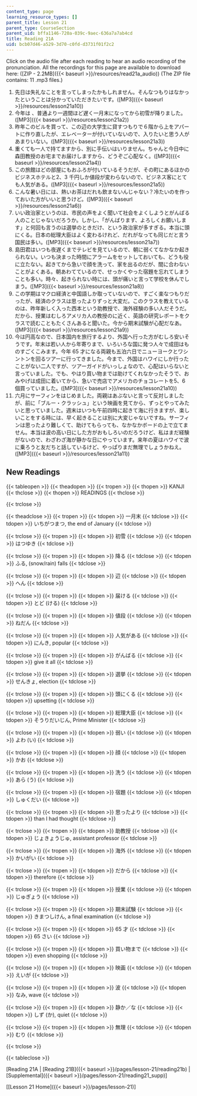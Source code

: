 ```yaml
---
content_type: page
learning_resource_types: []
parent_title: Lesson 21
parent_type: CourseSection
parent_uid: bffa1146-720a-039c-9aec-636a7a7ab4cd
title: Reading 21A
uid: bcb07d46-a529-3d70-c0fd-d3731f01f2c2
---
```


Click on the audio file after each reading to hear an audio recording of the pronunciation. All the recordings for this page are available to download here: ([ZIP - 2.2MB]({{< baseurl >}}/resources/read21a_audio)) (The ZIP file contains: 11 .mp3 files.)

1.  先日は失礼なことを言ってしまったかもしれません。そんなつもりはなかったということは分かっていただきたいです。([MP3]({{< baseurl >}}/resources/lesson21a10))
2.  今年は 、普通より一週間ほど遅く一月末になってから初雪が降りました。([MP3]({{< baseurl >}}/resources/lesson21a2))
3.  昨年このビルを買って、この辺の大学生に貸すつもりで６階から上をアパートに作り直したが、エレベーターが付いていないので、入りたいと思う人があまりいない。([MP3]({{< baseurl >}}/resources/lesson21a3))
4.  重くても一人で持てますから、別に手伝いはいりません。ちゃんと今日中に森田教授のお宅までお届けしますから、どうぞご心配なく。([MP3]({{< baseurl >}}/resources/lesson21a4))
5.  この旅館はどの部屋にもおふろが付いているそうだが、その町にあるほかのビジネスホテルと2、3 千円しか値段が変わらないので、ビジネス客にとても人気がある。([MP3]({{< baseurl >}}/resources/lesson21a5))
6.  こんな暑い日には、熱いお茶はだれも飲まないんじゃない？冷たいのを作っておいた方がいいと思うけど。([MP3]({{< baseurl >}}/resources/lesson21a6))
7.  いい政治家というのは、市民の声をよく聞いて社会をよくしようとがんばる人のことじゃないだろうか。しかし、「がんばります、よろしくお願いします」と何回も言うのは選挙のときだけ、という政治家が多すぎる。本当に頭にくる。日本の総理大臣はよく変わるけれど、だれがなっても同じだと言う国民は多い。([MP3]({{< baseurl >}}/resources/lesson21a7))
8.  島田君はいつも夜遅くまでテレビを見ているので、朝に弱くてなかなか起きられない。いつも決まった時間にアラームをセットしておいても、どうも役に立たない。起きてから急いで顔を洗って、家を出るのだが、間に合わないことがよくある。朝あわてているので、せっかくやった宿題を忘れてしまうことも多い。時々、起きられない時には、頭が痛いと言って学校を休んでしまう。([MP3]({{< baseurl >}}/resources/lesson21a8))
9.  この学期はマクロ経済と中国語しか取っていないので、すごく楽なつもりだったが、経済のクラスは思ったよりずっと大変だ。このクラスを教えているのは、昨年新しく入った西本という助教授で、海外経験の多い人だそうだ。だから、授業はむしろアメリカ人の教授のに近く、英語の研究レポートをクラスで読むこともたくさんあると聞いた。今から期末試験が心配だなあ。([MP3]({{< baseurl >}}/resources/lesson21a9))
10.  今は円高なので、日本国内を旅行するより、外国へ行った方がむしろ安いそうです。年末は若い人から年寄りまで、いろいろな国に発つ人々で成田はものすごくこみます。今年 65 才になる両親も五泊六日でニューヨークとワシントンを回るツアーに行ってきました。今まで、外国はハワイにしか行ったことがない二人ですが、ツアーガイドがいっしょなので、心配はいらないと言っていました。でも、やはり買い物までは助けてくれなかったそうで、おみやげは成田に着いてから、急いで売店でアメリカのチョコレートを5、6 個買っていました。([MP3]({{< baseurl >}}/resources/lesson21a10))
11.  六月にサーフィンをはじめました。両親はあぶないと言って反対しましたが、前に「ブルー・クラッシュ」という映画を見てから、ずっとやってみたいと思っていました。週末はいつも午前四時に起きて海に行きますが、楽しいことをする時には、早く起きることは別に大変じゃないですね。サーフィンは思ったより難しくて、助けてもらっても、なかなかボードの上で立てません。本当は波の高い日にした方がおもしろいのだろうけど、私はまだ経験がないので、わざわざ海が静かな日にやっています。来年の夏はハワイで波に乗ろうと友だちと話しているけど、やっぱりまだ無理でしょうかねえ。([MP3]({{< baseurl >}}/resources/lesson21a11))

New Readings
------------

{{< tableopen >}}
{{< theadopen >}}
{{< tropen >}}
{{< thopen >}}
KANJI
{{< thclose >}}
{{< thopen >}}
READINGS
{{< thclose >}}

{{< trclose >}}

{{< theadclose >}}
{{< tropen >}}
{{< tdopen >}}
一月末
{{< tdclose >}}
{{< tdopen >}}
いちがつまつ, the end of January
{{< tdclose >}}

{{< trclose >}}
{{< tropen >}}
{{< tdopen >}}
初雪
{{< tdclose >}}
{{< tdopen >}}
はつゆき
{{< tdclose >}}

{{< trclose >}}
{{< tropen >}}
{{< tdopen >}}
降る
{{< tdclose >}}
{{< tdopen >}}
ふる, (snow/rain) falls
{{< tdclose >}}

{{< trclose >}}
{{< tropen >}}
{{< tdopen >}}
辺
{{< tdclose >}}
{{< tdopen >}}
へん
{{< tdclose >}}

{{< trclose >}}
{{< tropen >}}
{{< tdopen >}}
届ける
{{< tdclose >}}
{{< tdopen >}}
とど (ける)
{{< tdclose >}}

{{< trclose >}}
{{< tropen >}}
{{< tdopen >}}
値段
{{< tdclose >}}
{{< tdopen >}}
ねだん
{{< tdclose >}}

{{< trclose >}}
{{< tropen >}}
{{< tdopen >}}
人気がある
{{< tdclose >}}
{{< tdopen >}}
にんき, popular
{{< tdclose >}}

{{< trclose >}}
{{< tropen >}}
{{< tdopen >}}
がんばる
{{< tdclose >}}
{{< tdopen >}}
give it all
{{< tdclose >}}

{{< trclose >}}
{{< tropen >}}
{{< tdopen >}}
選挙
{{< tdclose >}}
{{< tdopen >}}
せんきょ, election
{{< tdclose >}}

{{< trclose >}}
{{< tropen >}}
{{< tdopen >}}
頭にくる
{{< tdclose >}}
{{< tdopen >}}
upsetting
{{< tdclose >}}

{{< trclose >}}
{{< tropen >}}
{{< tdopen >}}
総理大臣
{{< tdclose >}}
{{< tdopen >}}
そうりだいじん, Prime Minister
{{< tdclose >}}

{{< trclose >}}
{{< tropen >}}
{{< tdopen >}}
弱い
{{< tdclose >}}
{{< tdopen >}}
よわ (い)
{{< tdclose >}}

{{< trclose >}}
{{< tropen >}}
{{< tdopen >}}
顔
{{< tdclose >}}
{{< tdopen >}}
かお
{{< tdclose >}}

{{< trclose >}}
{{< tropen >}}
{{< tdopen >}}
洗う
{{< tdclose >}}
{{< tdopen >}}
あら (う)
{{< tdclose >}}

{{< trclose >}}
{{< tropen >}}
{{< tdopen >}}
宿題
{{< tdclose >}}
{{< tdopen >}}
しゅくだい
{{< tdclose >}}

{{< trclose >}}
{{< tropen >}}
{{< tdopen >}}
思ったより
{{< tdclose >}}
{{< tdopen >}}
than I had thought
{{< tdclose >}}

{{< trclose >}}
{{< tropen >}}
{{< tdopen >}}
助教授
{{< tdclose >}}
{{< tdopen >}}
じょきょうじゅ, assistant professor
{{< tdclose >}}

{{< trclose >}}
{{< tropen >}}
{{< tdopen >}}
海外
{{< tdclose >}}
{{< tdopen >}}
かいがい
{{< tdclose >}}

{{< trclose >}}
{{< tropen >}}
{{< tdopen >}}
だから
{{< tdclose >}}
{{< tdopen >}}
therefore
{{< tdclose >}}

{{< trclose >}}
{{< tropen >}}
{{< tdopen >}}
授業
{{< tdclose >}}
{{< tdopen >}}
じゅぎょう
{{< tdclose >}}

{{< trclose >}}
{{< tropen >}}
{{< tdopen >}}
期末試験
{{< tdclose >}}
{{< tdopen >}}
きまつしけん, a final examination
{{< tdclose >}}

{{< trclose >}}
{{< tropen >}}
{{< tdopen >}}
65 才
{{< tdclose >}}
{{< tdopen >}}
65 さい
{{< tdclose >}}

{{< trclose >}}
{{< tropen >}}
{{< tdopen >}}
買い物まで
{{< tdclose >}}
{{< tdopen >}}
even shopping
{{< tdclose >}}

{{< trclose >}}
{{< tropen >}}
{{< tdopen >}}
映画
{{< tdclose >}}
{{< tdopen >}}
えいが
{{< tdclose >}}

{{< trclose >}}
{{< tropen >}}
{{< tdopen >}}
波
{{< tdclose >}}
{{< tdopen >}}
なみ, wave
{{< tdclose >}}

{{< trclose >}}
{{< tropen >}}
{{< tdopen >}}
静か／な
{{< tdclose >}}
{{< tdopen >}}
しず (か), quiet
{{< tdclose >}}

{{< trclose >}}
{{< tropen >}}
{{< tdopen >}}
無理
{{< tdclose >}}
{{< tdopen >}}
むり
{{< tdclose >}}

{{< trclose >}}

{{< tableclose >}}

\[Reading 21A | [Reading 21B]({{< baseurl >}}/pages/lesson-21/reading21b) | [Supplemental]({{< baseurl >}}/pages/lesson-21/reading21_supp)\]

\[[Lesson 21 Home]({{< baseurl >}}/pages/lesson-21)\]